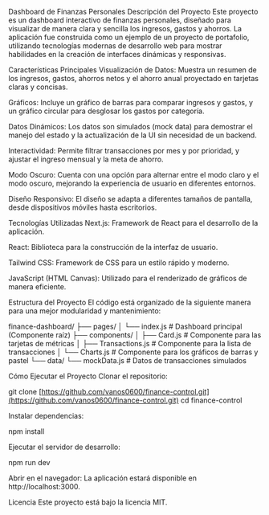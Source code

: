 Dashboard de Finanzas Personales
Descripción del Proyecto
Este proyecto es un dashboard interactivo de finanzas personales, diseñado para visualizar de manera clara y sencilla los ingresos, gastos y ahorros. La aplicación fue construida como un ejemplo de un proyecto de portafolio, utilizando tecnologías modernas de desarrollo web para mostrar habilidades en la creación de interfaces dinámicas y responsivas.

Características Principales
Visualización de Datos: Muestra un resumen de los ingresos, gastos, ahorros netos y el ahorro anual proyectado en tarjetas claras y concisas.

Gráficos: Incluye un gráfico de barras para comparar ingresos y gastos, y un gráfico circular para desglosar los gastos por categoría.

Datos Dinámicos: Los datos son simulados (mock data) para demostrar el manejo del estado y la actualización de la UI sin necesidad de un backend.

Interactividad: Permite filtrar transacciones por mes y por prioridad, y ajustar el ingreso mensual y la meta de ahorro.

Modo Oscuro: Cuenta con una opción para alternar entre el modo claro y el modo oscuro, mejorando la experiencia de usuario en diferentes entornos.

Diseño Responsivo: El diseño se adapta a diferentes tamaños de pantalla, desde dispositivos móviles hasta escritorios.

Tecnologías Utilizadas
Next.js: Framework de React para el desarrollo de la aplicación.

React: Biblioteca para la construcción de la interfaz de usuario.

Tailwind CSS: Framework de CSS para un estilo rápido y moderno.

JavaScript (HTML Canvas): Utilizado para el renderizado de gráficos de manera eficiente.

Estructura del Proyecto
El código está organizado de la siguiente manera para una mejor modularidad y mantenimiento:

finance-dashboard/
├── pages/
│   └── index.js        # Dashboard principal (Componente raíz)
├── components/
│   ├── Card.js         # Componente para las tarjetas de métricas
│   ├── Transactions.js # Componente para la lista de transacciones
│   └── Charts.js       # Componente para los gráficos de barras y pastel
└── data/
    └── mockData.js     # Datos de transacciones simulados

Cómo Ejecutar el Proyecto
Clonar el repositorio:

git clone [https://github.com/vanos0600/finance-control.git](https://github.com/vanos0600/finance-control.git)
cd finance-control

Instalar dependencias:

npm install

Ejecutar el servidor de desarrollo:

npm run dev

Abrir en el navegador:
La aplicación estará disponible en http://localhost:3000.

Licencia
Este proyecto está bajo la licencia MIT.
